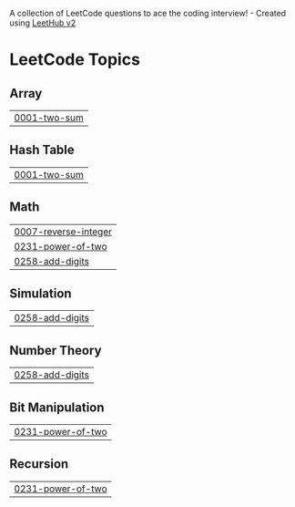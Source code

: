 A collection of LeetCode questions to ace the coding interview! - Created using [LeetHub v2](https://github.com/arunbhardwaj/LeetHub-2.0)
<!---LeetCode Topics Start-->
# LeetCode Topics
## Array
|  |
| ------- |
| [0001-two-sum](https://github.com/Vishvajeet123/leetcode/tree/master/0001-two-sum) |
## Hash Table
|  |
| ------- |
| [0001-two-sum](https://github.com/Vishvajeet123/leetcode/tree/master/0001-two-sum) |
## Math
|  |
| ------- |
| [0007-reverse-integer](https://github.com/Vishvajeet123/leetcode/tree/master/0007-reverse-integer) |
| [0231-power-of-two](https://github.com/Vishvajeet123/leetcode/tree/master/0231-power-of-two) |
| [0258-add-digits](https://github.com/Vishvajeet123/leetcode/tree/master/0258-add-digits) |
## Simulation
|  |
| ------- |
| [0258-add-digits](https://github.com/Vishvajeet123/leetcode/tree/master/0258-add-digits) |
## Number Theory
|  |
| ------- |
| [0258-add-digits](https://github.com/Vishvajeet123/leetcode/tree/master/0258-add-digits) |
## Bit Manipulation
|  |
| ------- |
| [0231-power-of-two](https://github.com/Vishvajeet123/leetcode/tree/master/0231-power-of-two) |
## Recursion
|  |
| ------- |
| [0231-power-of-two](https://github.com/Vishvajeet123/leetcode/tree/master/0231-power-of-two) |
<!---LeetCode Topics End-->